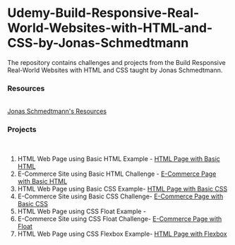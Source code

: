 # Udemy-Build-Responsive-Real-World-Websites-with-HTML-and-CSS-by-Jonas-Schmedtmann
The repository contains challenges and projects from the Build Responsive Real-World Websites with HTML and CSS taught by Jonas Schmedtmann.

### Resources
<br>
<a href="https://codingheroes.io/resources/">Jonas Schmedtmann's Resources</a>

### Projects
<br>

<ol>
 <li> HTML Web Page using Basic HTML Example -  <a href="https://sclauguico.github.io/html-page-basic-html/">HTML Page with Basic HTML</a>
 <li> E-Commerce Site using Basic HTML Challenge - <a href="https://sclauguico.github.io/ecommerce-converse-basic-html-css/">E-Commerce Page with Basic HTML</a>
 <li> HTML Web Page using Basic CSS Example- <a href="https://sclauguico.github.io/html-page-basic-css?/">HTML Page with Basic CSS</a>
 <li> E-Commerce Site using Basic CSS Challenge- <a href="https://sclauguico.github.io/e-commerce-page-basic-css/">E-Commerce Page with Basic CSS</a> 
 <li> HTML Web Page using CSS Float Example - 
 <li> E-Commerce Site using CSS Float Challenge- <a href="https://sclauguico.github.io/e-commerce-CSS-float/?">E-Commerce Page with Float</a>
 <li> HTML Web Page using CSS Flexbox Example- <a href="https://sclauguico.github.io/html-page-flexbox/">HTML Page with Flexbox</a>
</ol>
